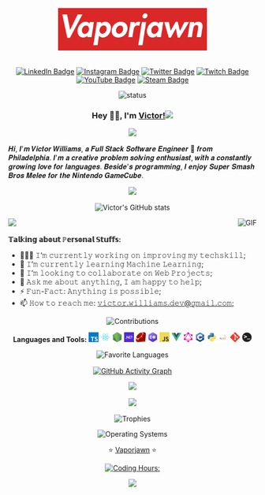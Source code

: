 <!-- ____   ____                            __
\   \ /   /____  ______   ___________ |__|____ __  _  ______
 \   Y   /\__  \ \____ \ /  _ \_  __ \|  \__  \\ \/ \/ /    \
  \     /  / __ \|  |_> >  <_> )  | \/|  |/ __ \\     /   |  \
   \___/  (____  /   __/ \____/|__/\__|  (____  /\/\_/|___|  /
               \/|__|             \______|    \/           \/  -->
<div align="Center">

<img src="./.vscode/1.png" style="width: 60%">
</img>
<br/>
<br/>

[![LinkedIn Badge](https://img.shields.io/badge/-LinkedIn-0e76a8?style=flat-square&logo=Linkedin)](https://linkedin.com/in/victorwilliams719) [![Instagram Badge](https://img.shields.io/badge/-Instagram-pink?style=flat-square&logo=Instagram)](https://instagram.com/Vaporjawn) [![Twitter Badge](https://img.shields.io/badge/-Twitter-00c7ff?style=flat-square&logo=Twitter&logoColor=white)](https://twitter.com/Vaporjawn) [![Twitch Badge](https://img.shields.io/badge/-Twitch-6441a5?style=flat-square&logo=Twitch&logoColor=white)](https://twitch.tv/Vaporjawn) [![YouTube Badge](https://img.shields.io/badge/-YouTube-e00000?style=flat-square&logo=YouTube&logoColor=white)](https://www.youtube.com/channel/UCK6-NQMyD3TREhUFU5Ithlg) [![Steam Badge](https://img.shields.io/badge/-Steam-black?style=flat-square&logo=Steam&logoColor=white)](https://steamcommunity.com/id/vaporjawn)

<div align="Center">

<!-- https://shields.io/badges -->
![status](https://img.shields.io/badge/Status-Coding-c70000)

### Hey 👋🏽, I'm [Victor!](https://vaporjawn.github.io)<img src="https://media.giphy.com/media/mGcNjsfWAjY5AEZNw6/giphy.gif" width="50">

</div>

![](https://komarev.com/ghpvc/?username=Vaporjawn&color=blueviolet&label=Visitors&style=plastic)

</div>

𝑯𝒊, 𝑰'𝒎 𝑽𝒊𝒄𝒕𝒐𝒓 𝑾𝒊𝒍𝒍𝒊𝒂𝒎𝒔, 𝒂 𝑭𝒖𝒍𝒍 𝑺𝒕𝒂𝒄𝒌 𝑺𝒐𝒇𝒕𝒘𝒂𝒓𝒆 𝑬𝒏𝒈𝒊𝒏𝒆𝒆𝒓 🚀 𝒇𝒓𝒐𝒎 𝑷𝒉𝒊𝒍𝒂𝒅𝒆𝒍𝒑𝒉𝒊𝒂. 𝑰'𝒎 𝒂 𝒄𝒓𝒆𝒂𝒕𝒊𝒗𝒆 𝒑𝒓𝒐𝒃𝒍𝒆𝒎 𝒔𝒐𝒍𝒗𝒊𝒏𝒈 𝒆𝒏𝒕𝒉𝒖𝒔𝒊𝒂𝒔𝒕, 𝒘𝒊𝒕𝒉 𝒂 𝒄𝒐𝒏𝒔𝒕𝒂𝒏𝒕𝒍𝒚 𝒈𝒓𝒐𝒘𝒊𝒏𝒈 𝒍𝒐𝒗𝒆 𝒇𝒐𝒓 𝒍𝒂𝒏𝒈𝒖𝒂𝒈𝒆𝒔. 𝑩𝒆𝒔𝒊𝒅𝒆'𝒔 𝒑𝒓𝒐𝒈𝒓𝒂𝒎𝒎𝒊𝒏𝒈, 𝑰 𝒆𝒏𝒋𝒐𝒚 𝑺𝒖𝒑𝒆𝒓 𝑺𝒎𝒂𝒔𝒉 𝑩𝒓𝒐𝒔 𝑴𝒆𝒍𝒆𝒆 𝒇𝒐𝒓 𝒕𝒉𝒆 𝑵𝒊𝒏𝒕𝒆𝒏𝒅𝒐 𝑮𝒂𝒎𝒆𝑪𝒖𝒃𝒆.

<div align="Center">

![](https://img.shields.io/badge/dynamic/json?&label=Stars%20Received&color=black&style=plastic&style=for-the-badge&query=%24.stars&url=https://api.github-star-counter.workers.dev/user/Vaporjawn)

![Victor's GitHub stats](https://github-readme-stats.vercel.app/api?username=vaporjawn&show_icons=true&hide_border=true&theme=radical)

</div>

<img src="https://media.giphy.com/media/VgCDAzcKvsR6OM0uWg/giphy.gif" width="50">

  <img align="right" alt="GIF" src="https://greekmeleehell.files.wordpress.com/2017/11/gif-4.gif" />

**𝕋𝕒𝕝𝕜𝕚𝕟𝕘 𝕒𝕓𝕠𝕦𝕥 ℙ𝕖𝕣𝕤𝕠𝕟𝕒𝕝 𝕊𝕥𝕦𝕗𝕗𝕤:**

- 👨🏽‍💻 𝙸’𝚖 𝚌𝚞𝚛𝚛𝚎𝚗𝚝𝚕𝚢 𝚠𝚘𝚛𝚔𝚒𝚗𝚐 𝚘𝚗 𝚒𝚖𝚙𝚛𝚘𝚟𝚒𝚗𝚐 𝚖𝚢 𝚝𝚎𝚌𝚑𝚜𝚔𝚒𝚕𝚕;
- 🌱 𝙸’𝚖 𝚌𝚞𝚛𝚛𝚎𝚗𝚝𝚕𝚢 𝚕𝚎𝚊𝚛𝚗𝚒𝚗𝚐 𝙼𝚊𝚌𝚑𝚒𝚗𝚎 𝙻𝚎𝚊𝚛𝚗𝚒𝚗𝚐;
- 👯 𝙸’𝚖 𝚕𝚘𝚘𝚔𝚒𝚗𝚐 𝚝𝚘 𝚌𝚘𝚕𝚕𝚊𝚋𝚘𝚛𝚊𝚝𝚎 𝚘𝚗 𝚆𝚎𝚋 𝙿𝚛𝚘𝚓𝚎𝚌𝚝𝚜;
- 💬 𝙰𝚜𝚔 𝚖𝚎 𝚊𝚋𝚘𝚞𝚝 𝚊𝚗𝚢𝚝𝚑𝚒𝚗𝚐, 𝙸 𝚊𝚖 𝚑𝚊𝚙𝚙𝚢 𝚝𝚘 𝚑𝚎𝚕𝚙;
- ⚡️ 𝙵𝚞𝚗-𝙵𝚊𝚌𝚝: 𝙰𝚗𝚢𝚝𝚑𝚒𝚗𝚐 𝚒𝚜 𝚙𝚘𝚜𝚜𝚒𝚋𝚕𝚎;
- 📫 𝙷𝚘𝚠 𝚝𝚘 𝚛𝚎𝚊𝚌𝚑 𝚖𝚎: [𝚟𝚒𝚌𝚝𝚘𝚛.𝚠𝚒𝚕𝚕𝚒𝚊𝚖𝚜.𝚍𝚎𝚟@𝚐𝚖𝚊𝚒𝚕.𝚌𝚘𝚖;](mailto:victor.williams.dev@gmail.com)

<div align="Center">

![Contributions](https://github-readme-streak-stats.herokuapp.com/?user=Vaporjawn&theme=radical)

**Languages and Tools:**
<code><img height="20" src="https://raw.githubusercontent.com/github/explore/80688e429a7d4ef2fca1e82350fe8e3517d3494d/topics/typescript/typescript.png"></code>
<code><img height="20" src="https://raw.githubusercontent.com/github/explore/80688e429a7d4ef2fca1e82350fe8e3517d3494d/topics/react/react.png"></code>
<code><img height="20" src="https://raw.githubusercontent.com/github/explore/80688e429a7d4ef2fca1e82350fe8e3517d3494d/topics/nodejs/nodejs.png"></code>
<code><img height="20" src="https://raw.githubusercontent.com/github/explore/80688e429a7d4ef2fca1e82350fe8e3517d3494d/topics/dotnet/dotnet.png"></code>
<code><img height="20" src="https://raw.githubusercontent.com/github/explore/80688e429a7d4ef2fca1e82350fe8e3517d3494d/topics/ruby/ruby.png"></code>
<code><img height="20" src="https://raw.githubusercontent.com/github/explore/80688e429a7d4ef2fca1e82350fe8e3517d3494d/topics/csharp/csharp.png"></code>
<code><img height="20" src="https://raw.githubusercontent.com/github/explore/80688e429a7d4ef2fca1e82350fe8e3517d3494d/topics/javascript/javascript.png"></code>
<code><img height="20" src="https://raw.githubusercontent.com/github/explore/80688e429a7d4ef2fca1e82350fe8e3517d3494d/topics/vue/vue.png"></code>
<code><img height="20" src="https://raw.githubusercontent.com/github/explore/5c058a388828bb5fde0bcafd4bc867b5bb3f26f3/topics/graphql/graphql.png"></code>
<code><img height="20" src="https://raw.githubusercontent.com/github/explore/80688e429a7d4ef2fca1e82350fe8e3517d3494d/topics/cpp/cpp.png"></code>
<code><img height="20" src="https://raw.githubusercontent.com/github/explore/80688e429a7d4ef2fca1e82350fe8e3517d3494d/topics/python/python.png"></code>
<code><img height="20" src="https://raw.githubusercontent.com/github/explore/80688e429a7d4ef2fca1e82350fe8e3517d3494d/topics/mysql/mysql.png"></code>
<code><img height="20" src="https://raw.githubusercontent.com/github/explore/80688e429a7d4ef2fca1e82350fe8e3517d3494d/topics/git/git.png"></code>
<code><img height="20" src="https://raw.githubusercontent.com/github/explore/80688e429a7d4ef2fca1e82350fe8e3517d3494d/topics/terminal/terminal.png"></code>

![Favorite Languages](https://github-readme-stats.vercel.app/api/top-langs/?username=vaporjawn&langs_count=10&hide_border=true&layout=compact&theme=radical)

<a href="https://github.com/vaporjawn">
  <img src="https://github-readme-activity-graph.vercel.app/graph?username=vaporjawn&theme=xcode&hide_border=true" align="center" alt="GitHub Activity Graph" />
</a>

<a href="https://wakatime.com"><img src="https://wakatime.com/share/@Vaporjawn/7ad8de02-5dab-4fba-977c-0c4c44fc63b8.png" /></a>

<a href="https://wakatime.com"><img src="https://wakatime.com/share/@Vaporjawn/f4c61307-82ae-43e1-8b08-5f54f7577e2f.png" /></a>

![Trophies](https://github-profile-trophy.vercel.app/?username=thewoodenman&theme=radical)

![Operating Systems](https://img.shields.io/badge/Operating_Systems:-macOS,_Windows,_Linux-253469)

⭐️ [Vaporjawn](https://github.com/vaporjawn) ⭐️

[![Coding Hours:](https://wakatime.com/badge/user/a582e39e-ff7e-4474-95bf-f5e003eb3d40.svg)](https://wakatime.com/@a582e39e-ff7e-4474-95bf-f5e003eb3d40)

![](https://quotes-github-readme.vercel.app/api?type=horizontal&theme=radical)

</div>
</div>

<!-- [![Discord](https://img.shields.io/discord/853396660331085824.svg?label=&logo=discord&logoColor=ffffff&color=7389D8&labelColor=6A7EC2)](https://discord.gg/xHdCpcPHRE)
<a href="https://www.youtube.com/c/theobrowne1017"><img src="https://img.shields.io/youtube/channel/subscribers/UCbRP3c757lWg9M-U7TyEkXA?style=social" alt="Youtube" /></a>
<a href="https://twitter.com/t3dotgg"><img src="https://img.shields.io/twitter/follow/t3dotgg?label=Twitter&style=social" alt="Twitter"></a>
 <a href="https://twitch.tv/Vaporjawn"><img src="https://img.shields.io/twitch/status/Vaporjawn?label=Twitch" alt="Twitch"> -->
